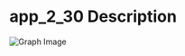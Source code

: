 # app_2_30 Description
![Graph Image](../../../../../fdp-definition/target/doc/images/app_2_30.png)
